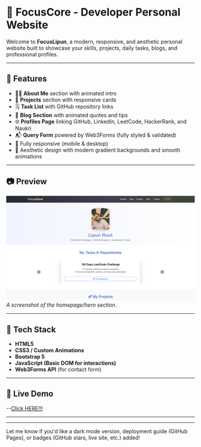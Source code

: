 # 🚀 FocusCore - Developer Personal Website

Welcome to **FocusLipun**, a modern, responsive, and aesthetic personal  website built to showcase your skills, projects, daily tasks, blogs, and professional profiles.

---

## 📌 Features

- 🧑‍💻 **About Me** section with animated intro
- 📂 **Projects** section with responsive cards
- 🗒️ **Task List** with GitHub repository links
- 📝 **Blog Section** with animated quotes and tips
- 🌐 **Profiles Page** linking GitHub, LinkedIn, LeetCode, HackerRank, and Naukri
- 📬 **Query Form** powered by Web3Forms (fully styled & validated)
- 📱 Fully responsive (mobile & desktop)
- 🎨 Aesthetic design with modern gradient backgrounds and smooth animations

---

## 📷 Preview

![Preview](ss1.png)  
*A screenshot of the homepage/hero section.*

---

## 🚀 Tech Stack

- **HTML5**
- **CSS3 / Custom Animations**
- **Bootstrap 5**
- **JavaScript (Basic DOM for interactions)**
- **Web3Forms API** (for contact form)
  
---

## 🔗 Live Demo
--[Click HERE!!!]() 


---


---

Let me know if you'd like a dark mode version, deployment guide (GitHub Pages), or badges (GitHub stars, live site, etc.) added!


